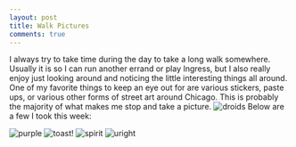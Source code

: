 ```yaml
---
layout: post
title: Walk Pictures
comments: true
---
```


  I always try to take time during the day to take a long walk somewhere.  Usually it is so I can run another errand or play Ingress, but I also really enjoy just looking around and noticing the little interesting things all around.  One of my favorite things to keep an eye out for are various stickers, paste ups, or various other forms of street art around Chicago.  This is probably the majority of what makes me stop and take a picture.
![droids](https://farm6.staticflickr.com/5600/15605261605_7dab1985ff_c.jpg)
Below are a few I took this week:

  ![purple](https://farm4.staticflickr.com/3952/15605261745_16f7f3dcda_c.jpg)
  ![toast!](https://farm4.staticflickr.com/3950/14985117983_7df5e3ce8c_c.jpg)
  ![spirit](https://farm4.staticflickr.com/3939/14984527334_32c61200be_c.jpg)
  ![uright](https://farm4.staticflickr.com/3935/14984527964_287324341f_c.jpg)
